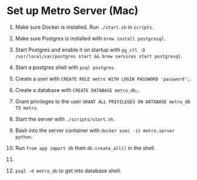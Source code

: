 # Set up Metro Server (Mac)

1. Make sure Docker is installed. Run `./start.sh` in `scripts`.

2. Make sure Postgres is installed with `brew install postgresql`.

3. Start Postgres and enable it on startup with `pg_ctl -D /usr/local/var/postgres start && brew services start postgresql`.

4. Start a postgres shell with `psql postgres`.

5. Create a user with `CREATE ROLE metro WITH LOGIN PASSWORD 'password';`.

6. Create a database with `CREATE DATABASE metro_db;`.

7. Grant privileges to the user `GRANT ALL PRIVILEGES ON DATABASE metro_db TO metro`.

8. Start the server with `./scripts/start.sh`.

9. Bash into the server container with `docker exec -it metro.server python`.

10. Run `from app import db` then `db.create_all()` in the shell.

11.

8. `psql -d metro_db` to get into database shell.

